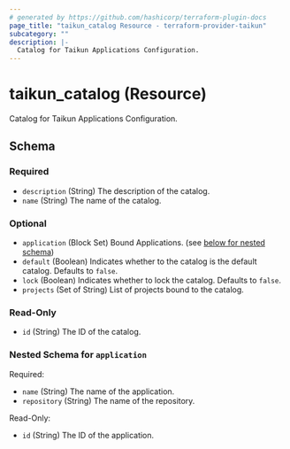 ```yaml
---
# generated by https://github.com/hashicorp/terraform-plugin-docs
page_title: "taikun_catalog Resource - terraform-provider-taikun"
subcategory: ""
description: |-
  Catalog for Taikun Applications Configuration.
---
```


# taikun_catalog (Resource)

Catalog for Taikun Applications Configuration.



<!-- schema generated by tfplugindocs -->
## Schema

### Required

- `description` (String) The description of the catalog.
- `name` (String) The name of the catalog.

### Optional

- `application` (Block Set) Bound Applications. (see [below for nested schema](#nestedblock--application))
- `default` (Boolean) Indicates whether to the catalog is the default catalog. Defaults to `false`.
- `lock` (Boolean) Indicates whether to lock the catalog. Defaults to `false`.
- `projects` (Set of String) List of projects bound to the catalog.

### Read-Only

- `id` (String) The ID of the catalog.

<a id="nestedblock--application"></a>
### Nested Schema for `application`

Required:

- `name` (String) The name of the application.
- `repository` (String) The name of the repository.

Read-Only:

- `id` (String) The ID of the application.
